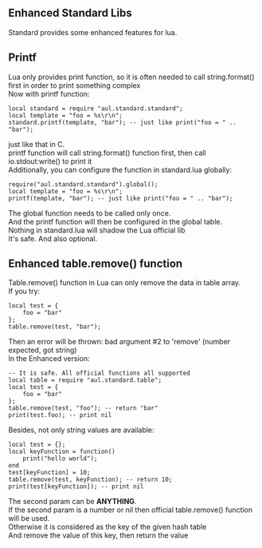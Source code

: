 ## Enhanced Standard Libs

Standard provides some enhanced features for lua.<br />

## Printf

Lua only provides print function, so it is often needed to call string.format() first in order to print something complex<br />
Now with printf function:

    local standard = require "aul.standard.standard";
    local template = "foo = %s\r\n";
    standard.printf(template, "bar"); -- just like print("foo = " .. "bar");

just like that in C. <br />
printf function will call string.format() function first, then call io.stdout:write() to print it<br />
Additionally, you can configure the function in standard.lua globally:

    require("aul.standard.standard").global();
    local template = "foo = %s\r\n";
    printf(template, "bar"); -- just like print("foo = " .. "bar");

The global function needs to be called only once.<br />
And the printf function will then be configured in the global table.<br />
Nothing in standard.lua will shadow the Lua official lib<br />
It's safe. And also optional.<br />

## Enhanced table.remove() function

Table.remove() function in Lua can only remove the data in table array.<br />
If you try:

    local test = {
        foo = "bar"
    };
    table.remove(test, "bar");

Then an error will be thrown: bad argument #2 to 'remove' (number expected, got string)<br />
In the Enhanced version:

    -- It is safe. All official functions all supported
    local table = require "aul.standard.table";
    local test = {
        foo = "bar"
    };
    table.remove(test, "foo"); -- return "bar"
    print(test.foo); -- print nil

Besides, not only string values are available:

    local test = {};
    local keyFunction = function() 
        print("hello world");
    end
    test[keyFunction] = 10;
    table.remove(test, keyFunction); -- return 10;
    print(test[keyFunction]); -- print nil

The second param can be <b>ANYTHING</b>.<br />
If the second param is a number or nil then official table.remove() function will be used.<br />
Otherwise it is considered as the key of the given hash table<br />
And remove the value of this key, then return the value<br />
